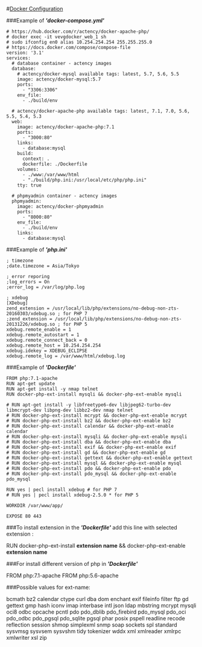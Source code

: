 #<ins>Docker Configuration</ins>

###Example of ***'docker-compose.yml'***

```
# https://hub.docker.com/r/actency/docker-apache-php/
# docker exec -it vevgdocker_web_1 sh
# sudo ifconfig en0 alias 10.254.254.254 255.255.255.0
# https://docs.docker.com/compose/compose-file
version: '3.1'
services:
  # database container - actency images
  database:
    # actency/docker-mysql available tags: latest, 5.7, 5.6, 5.5
    image: actency/docker-mysql:5.7
    ports:
      - "3306:3306"
    env_file:
      - ./build/env

  # actency/docker-apache-php available tags: latest, 7.1, 7.0, 5.6, 5.5, 5.4, 5.3
  web:
    image: actency/docker-apache-php:7.1
    ports:
      - "3000:80"
    links:
      - database:mysql
    build:
      context: .
      dockerfile: ./Dockerfile
    volumes:
      - ./www:/var/www/html
      - "./build/php.ini:/usr/local/etc/php/php.ini"
    tty: true

  # phpmyadmin container - actency images
  phpmyadmin:
    image: actency/docker-phpmyadmin
    ports:
      - "8000:80"
    env_file:
      - ./build/env
    links:
      - database:mysql
```

###Example of ***'php.ini'***

```
; timezone
;date.timezone = Asia/Tokyo

; error reporing
;log_errors = On
;error_log = /var/log/php.log

; xdebug
[XDebug]
zend_extension = /usr/local/lib/php/extensions/no-debug-non-zts-20160303/xdebug.so ; for PHP 7
;zend_extension = /usr/local/lib/php/extensions/no-debug-non-zts-20131226/xdebug.so ; for PHP 5
xdebug.remote_enable = 1
xdebug.remote_autostart = 1
xdebug.remote_connect_back = 0
xdebug.remote_host = 10.254.254.254
xdebug.idekey = XDEBUG_ECLIPSE
xdebug.remote_log = /var/www/html/xdebug.log
```

###Example of ***'Dockerfile'***
```
FROM php:7.1-apache
RUN apt-get update 
RUN apt-get install -y nmap telnet
RUN docker-php-ext-install mysqli && docker-php-ext-enable mysqli

# RUN apt-get install -y libfreetype6-dev libjpeg62-turbo-dev libmcrypt-dev libpng-dev libbz2-dev nmap telnet
# RUN docker-php-ext-install mcrypt && docker-php-ext-enable mcrypt
# RUN docker-php-ext-install bz2 && docker-php-ext-enable bz2
# RUN docker-php-ext-install calendar && docker-php-ext-enable calendar
# RUN docker-php-ext-install mysqli && docker-php-ext-enable mysqli
# RUN docker-php-ext-install dba && docker-php-ext-enable dba
# RUN docker-php-ext-install exif && docker-php-ext-enable exif
# RUN docker-php-ext-install gd && docker-php-ext-enable gd
# RUN docker-php-ext-install gettext && docker-php-ext-enable gettext
# RUN docker-php-ext-install mysql && docker-php-ext-enable mysql
# RUN docker-php-ext-install pdo && docker-php-ext-enable pdo
# RUN docker-php-ext-install pdo_mysql && docker-php-ext-enable pdo_mysql

RUN yes | pecl install xdebug # for PHP 7
# RUN yes | pecl install xdebug-2.5.0 * for PHP 5

WORKDIR /var/www/app/

EXPOSE 80 443
```

###To install extension in the ***'Dockerfile'*** add this line with selected extension :

RUN docker-php-ext-install **extension name** && docker-php-ext-enable **extension name**

###For install different version of php in ***'Dockerfile'*** 

FROM php:7.1-apache
FROM php:5.6-apache

###Possible values for ext-name:

bcmath
bz2
calendar
ctype
curl
dba
dom
enchant
exif
fileinfo
filter
ftp
gd
gettext
gmp
hash
iconv
imap
interbase
intl
json
ldap
mbstring
mcrypt
mysqli
oci8
odbc
opcache
pcntl
pdo
pdo_dblib
pdo_firebird
pdo_mysql
pdo_oci
pdo_odbc
pdo_pgsql
pdo_sqlite
pgsql
phar
posix
pspell
readline
recode
reflection
session
shmop
simplexml
snmp
soap
sockets
spl
standard
sysvmsg
sysvsem
sysvshm
tidy
tokenizer
wddx
xml
xmlreader
xmlrpc
xmlwriter
xsl
zip